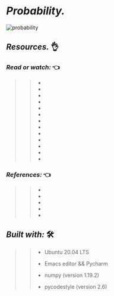 # *_Probability._*
![probability](https://user-images.githubusercontent.com/85587286/183449129-7b019c00-72c4-4a5a-931b-67bd6d5b2838.gif)

 
## **_Resources._** 👌 

 

### **_Read or watch:_**  👈


>> * []()
>> * []()
>> * []()
>> * []()
>> * []()
>> * []()
>> * []()
>> * []()
>> * []()
>> * []()
>> * []()
>> * []()
>> * []()

### **_References:_**  👈

>> * []()
>> * []()
>> * []()
>> * []()
>> * []()



## **_Built with:_** 🛠️

>> * Ubuntu 20.04 LTS
>> 
>> * Emacs editor && Pycharm
>> 
>> * numpy (version 1.19.2) 
>> 
>> * pycodestyle (version 2.6)
